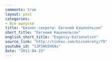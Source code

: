 ```yaml
---
comments: true
layout: post
categories:
- Все выпуски
title: "Бизнес-секреты: Евгений Каценельсон"
short_title: "Евгений Каценельсон"
english_short_title: "Evgeniy-Katsenelson"
source_link: "http://tinkov.com/bizsekrety/79"
youtube_id: "1JFSWUIHGAs"
date: "2011-04-23"
---
```


